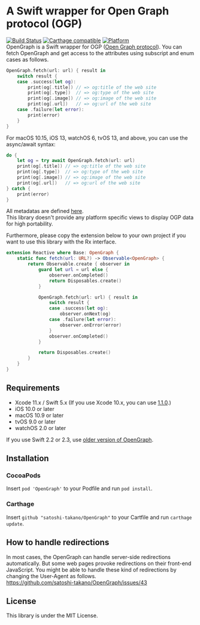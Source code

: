 # A Swift wrapper for Open Graph protocol (OGP)
[![Build Status](https://travis-ci.org/satoshi-takano/OpenGraph.svg?branch=feature%2Fci)](https://travis-ci.org/satoshi-takano/OpenGraph) [![Carthage compatible](https://img.shields.io/badge/Carthage-compatible-4BC51D.svg?style=flat)](https://github.com/Carthage/Carthage) [![Platform](https://cocoapod-badges.herokuapp.com/p/OpenGraph/badge.png)](http://cocoadocs.org/docsets/OpenGraph)  
OpenGraph is a Swift wrapper for OGP ([Open Graph protocol](http://ogp.me/)).
You can fetch OpenGraph and get access to the attributes using subscript and enum cases as follows.
```swift
OpenGraph.fetch(url: url) { result in
    switch result {
    case .success(let og):
        print(og[.title]) // => og:title of the web site
        print(og[.type])  // => og:type of the web site
        print(og[.image]) // => og:image of the web site
        print(og[.url])   // => og:url of the web site
    case .failure(let error):
        print(error)
    }
}
```

For macOS 10.15, iOS 13, watchOS 6, tvOS 13, and above, you can use the async/await syntax: 

```swift
do {
    let og = try await OpenGraph.fetch(url: url)
    print(og[.title]) // => og:title of the web site
    print(og[.type])  // => og:type of the web site
    print(og[.image]) // => og:image of the web site
    print(og[.url])   // => og:url of the web site
} catch {
    print(error)
}
```

All metadatas are defined [here](https://github.com/satoshi-takano/OpenGraph/blob/master/OpenGraph/OpenGraphMetadata.swift).  
This library doesn't provide any platform specific views to display OGP data for high portability.

Furthermore, please copy the extension below to your own project if you want to use this library with the Rx interface.

```swift
extension Reactive where Base: OpenGraph {
    static func fetch(url: URL?) -> Observable<OpenGraph> {
        return Observable.create { observer in
            guard let url = url else {
                observer.onCompleted()
                return Disposables.create()
            }

            OpenGraph.fetch(url: url) { result in
                switch result {
                case .success(let og):
                    observer.onNext(og)
                case .failure(let error):
                    observer.onError(error)
                }
                observer.onCompleted()
            }

            return Disposables.create()
        }
    }
}
```

## Requirements
- Xcode 11.x / Swift 5.x (If you use Xcode 10.x, you can use [1.1.0](https://github.com/satoshi-takano/OpenGraph/releases/tag/1.1.0).)
- iOS 10.0 or later
- macOS 10.9 or later
- tvOS 9.0 or later
- watchOS 2.0 or later

If you use Swift 2.2 or 2.3, use [older version of OpenGraph](https://github.com/satoshi-takano/OpenGraph/releases).

## Installation
### CocoaPods
Insert `pod 'OpenGraph'` to your Podfile and run `pod install`.

### Carthage
Insert `github "satoshi-takano/OpenGraph"` to your Cartfile and run `carthage update`.

## How to handle redirections
In most cases, the OpenGraph can handle server-side redirections automatically. But some web pages provoke redirections on their front-end JavaScript.
You might be able to handle these kind of redirections by changing the User-Agent as follows.  
https://github.com/satoshi-takano/OpenGraph/issues/43

## License
This library is under the MIT License.
